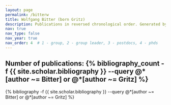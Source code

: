 ```yaml
---
layout: page
permalink: /bitterw
title: Wolfgang Bitter (born Gritz)
description: Publications in reversed chronological order. Generated by jekyll-scholar.
nav: true
nav_type: false
nav_year: true
nav_order: 4  # 1 - group, 2 - group leader, 3 - postdocs, 4 - phds
---
```


<!-- _pages/bitterw.md -->
<div class="publications">

<h2>Number of publications: {% bibliography_count -f {{ site.scholar.bibliography }} --query @*[author ~= Bitter] or @*[author ~= Gritz] %}</h2>
{% bibliography -f {{ site.scholar.bibliography }} --query @*[author ~= Bitter] or @*[author ~= Gritz] %}

</div>
